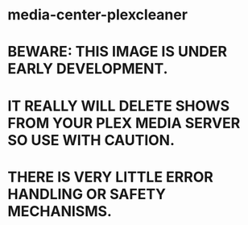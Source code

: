 # media-center-plexcleaner


# BEWARE:  THIS IMAGE IS UNDER EARLY DEVELOPMENT.  
# IT REALLY WILL DELETE SHOWS FROM YOUR PLEX MEDIA SERVER SO USE WITH CAUTION.  
# THERE IS VERY LITTLE ERROR HANDLING OR SAFETY MECHANISMS.
